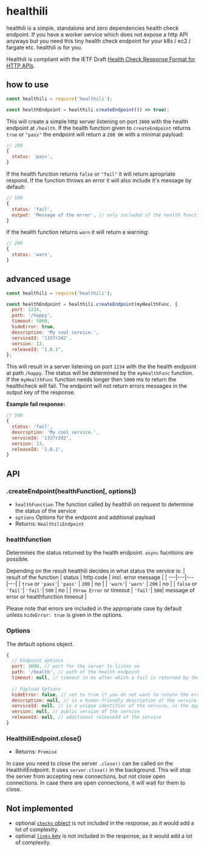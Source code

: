 # healthili

healthili is a simple, standalone and zero dependencies health check endpoint. If you have a worker service which does not expose a http API anyways but you need this tiny health check endpoint for your k8s / ec2 / fargate etc. healthili is for you.

Healthili is compliant with the IETF Draft [Health Check Response Format for HTTP APIs](https://tools.ietf.org/html/draft-inadarei-api-health-check-04).

## how to use
```js
const healthili = require('healthili');

const healthEndpoint = healthili.createEndpoint(() => true);
```

This will create a simple http server listening on port `3000` with the health endpoint at `/health`. If the health function given to `createEndpoint` returns `true` or `"pass"` the endpoint will return a `200 OK` with a minimal payload:

```js
// 200
{
  status: 'pass', 
}
```

If the health function returns `false` or `"fail"` it will return apropriate respond. If the function throws an error it will also include it's message by default:

```js
// 500
{
  status: 'fail',
  output: 'Message of the error', // only included if the health function throws an error
}
```

If the health function returns `warn` it will return a warning:
```js
// 200
{
  status: 'warn',
}
```

## advanced usage
```js
const healthili = require('healthili');

const healthEndpoint = healthili.createEndpoint(myHealthFunc, {
  port: 1234,
  path: '/happy',
  timeout: 5000,
  hideError: true,
  description: 'My cool service.',
  serviceId: '1337r2d2',
  version: 13,
  releaseId: "1.0.1",
};
```

This will result in a server listening on port `1234` with the the health endpoint at path `/happy`. The status will be determined by the `myHealthFunc` function. If the `myHealthFunc` function needs longer then `5000` ms to return the healthcheck will fail. The endpoint will not return errors messages in the output key of the response.

**Example fail response:**
```js
// 500
{
  status: 'fail',
  description: 'My cool service.',
  serviceId: '1337r2d2',
  version: 13,
  releaseId: '1.0.1',
}
```

## API

### .createEndpoint(healthFunction[, options])
* `healthFunction` The function called by healthili on request to determine the status of the service
* `options` Options for the endpoint and additional payload
* Returns: `HealthiliEndpoint`

### healthfunction
Determines the status returned by the health endpoint. `async` fucntions are possible.

Depending on the result healthili decides in what status the service is:
| result of the function | status | http code | incl. error message |
| ---|---|---|---|
| `true` or `'pass'`| `'pass'` | `200` | no |
| `'warn'`| `'warn'` | `200` | no |
| `false` or `'fail'`| `'fail'`| `500` | no |
| `throw Error` or timeout | `'fail'`| `500`| message of error or healthfunction timeout |

Please note that errors are included in the appropriate case by default unless `hideError: true` is given in the options.

### Options
The default options object.
```js
{
  // Endpoint options
  port: 3000, // port for the server to listen on
  path: '/health', // path of the health endpoint
  timeout: null, // timeout in ms after which a fail is returned by the endpoint (with a Timeout error message if not hidden)
  
  // Payload Options
  hideError: false, // set to true if you do not want to return the error message within the `output` key of the response
  description: null, // is a human-friendly description of the service.
  serviceId: null, // is a unique identifier of the service, in the application scope
  version: null, // public version of the service
  releaseId: null, // additional releaseId of the service
}
```

### HealthiliEndpoint.close()
* Returns: `Promise`
  
In case you need to close the server `.close()` can be called on the HealthiliEndpoint. It uses `server.close()` in the background. This will stop the server from accepting new connections, but not close open connections. In case there are open connections, it will wait for them to close.

## Not implemented
* optional [`checks` object](https://tools.ietf.org/html/draft-inadarei-api-health-check-04#section-3.6) is not included in the response, as it would add a lot of complexity.
* optional [`links` key](https://tools.ietf.org/html/draft-inadarei-api-health-check-04#section-3.7) is not included in the response, as it would add a lot of complexity.
